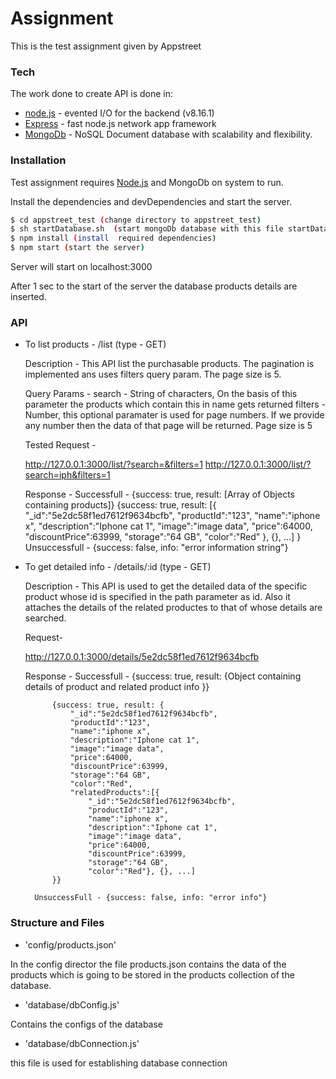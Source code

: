 # Assignment

This is the test assignment given by Appstreet


### Tech

The work done to create API is done in:

* [node.js](https://nodejs.org/) - evented I/O for the backend (v8.16.1)
* [Express](https://expressjs.com/) - fast node.js network app framework
* [MongoDb](https://www.mongodb.com/) - NoSQL Document database with scalability and flexibility.



### Installation

Test assignment requires [Node.js](https://nodejs.org/) and MongoDb on system to run.

Install the dependencies and devDependencies and start the server.

```sh
$ cd appstreet_test (change directory to appstreet_test)
$ sh startDatabase.sh  (start mongoDb database with this file startDatabase.sh)
$ npm install (install  required dependencies)
$ npm start (start the server)
```
Server will start on localhost:3000

After 1 sec to the start of the server the database products details are inserted. 


### API

* To list products - /list  (type - GET)
	
	Description - This API list the purchasable products. The pagination is implemented ans uses filters query param. The page size is 5.

	Query Params - 
		search - String of characters, On the basis of this parameter the products which contain this
			in name gets returned
		filters - Number, this optional paramater is used for page numbers. If we provide any number 		then the data of that page will be returned. Page size is 5

	Tested Request -

	http://127.0.0.1:3000/list/?search=&filters=1
	http://127.0.0.1:3000/list/?search=iph&filters=1


	Response - 
		Successfull   - {success: true, result: [Array of Objects containing products]}
			{success: true, result: [{
				"_id":"5e2dc58f1ed7612f9634bcfb",
				"productId":"123",
				"name":"iphone x",
				"description":"Iphone cat 1",
				"image":"image data",
				"price":64000,
				"discountPrice":63999,
				"storage":"64 GB",
				"color":"Red"
				}, {}, ...]
			}
		Unsuccessfull - {success: false, info: "error information string"}


* To get detailed info - /details/:id  (type - GET)

	Description - This API is used to get the detailed data of the specific product whose 
		id is specified in the path parameter as id. Also it attaches the details of the 
		related productes to that of whose details are searched.

	Request- 

	http://127.0.0.1:3000/details/5e2dc58f1ed7612f9634bcfb
	
	Response - 
		Successfull   - {success: true, result: {Object containing details of product and related 			product info }}

			{success: true, result: {
				"_id":"5e2dc58f1ed7612f9634bcfb",
				"productId":"123",
				"name":"iphone x",
				"description":"Iphone cat 1",
				"image":"image data",
				"price":64000,
				"discountPrice":63999,
				"storage":"64 GB",
				"color":"Red",
				"relatedProducts":[{
					"_id":"5e2dc58f1ed7612f9634bcfb",
					"productId":"123",
					"name":"iphone x",
					"description":"Iphone cat 1",
					"image":"image data",
					"price":64000,
					"discountPrice":63999,
					"storage":"64 GB",
					"color":"Red"}, {}, ...]
			}}

		UnsuccessFull - {success: false, info: "error info"}

### Structure and Files

* 'config/products.json'

In the config director the file products.json contains the data of the products which is going to be stored in the products collection of the database.

* 'database/dbConfig.js'

Contains the configs of the database

* 'database/dbConnection.js'

this file is used for establishing database connection
